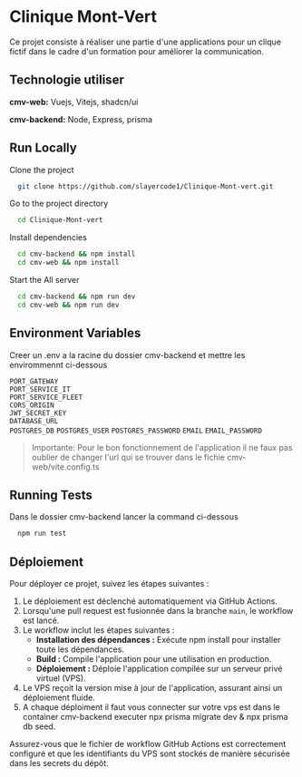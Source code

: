# Clinique Mont-Vert

Ce projet consiste à réaliser une partie d'une applications pour un clique fictif dans le cadre d'un formation pour améliorer la communication.

## Technologie utiliser

**cmv-web:** Vuejs, Vitejs, shadcn/ui

**cmv-backend:** Node, Express, prisma

## Run Locally

Clone the project

```bash
  git clone https://github.com/slayercode1/Clinique-Mont-vert.git
```

Go to the project directory

```bash
  cd Clinique-Mont-vert
```

Install dependencies

```bash
  cd cmv-backend && npm install
  cd cmv-web && npm install
```

Start the All server

```bash
  cd cmv-backend && npm run dev
  cd cmv-web && npm run dev
```

## Environment Variables

Creer un .env a la racine du dossier cmv-backend et mettre les envirommennt ci-dessous

``PORT_GATEWAY``  
``PORT_SERVICE_IT``  
``PORT_SERVICE_FLEET``  
``CORS_ORIGIN``  
``JWT_SECRET_KEY``  
``DATABASE_URL``  
``POSTGRES_DB``
``POSTGRES_USER``
``POSTGRES_PASSWORD``
``EMAIL``
``EMAIL_PASSWORD``

> Importante: Pour le bon fonctionnement de l'application il ne faux pas oublier de changer l'url qui se trouver dans le fichie cmv-web/vite.config.ts

## Running Tests

Dans le dossier cmv-backend lancer la command ci-dessous

```bash
  npm run test
```

## Déploiement

Pour déployer ce projet, suivez les étapes suivantes :

1. Le déploiement est déclenché automatiquement via GitHub Actions.
2. Lorsqu'une pull request est fusionnée dans la branche `main`, le workflow est lancé.
3. Le workflow inclut les étapes suivantes :
    - **Installation des dépendances :** Exécute npm install pour installer toute les dépendances.
    - **Build :** Compile l'application pour une utilisation en production.
    - **Déploiement :** Déploie l'application compilée sur un serveur privé virtuel (VPS).
4. Le VPS reçoit la version mise à jour de l'application, assurant ainsi un déploiement fluide.
5. A chaque déploiment il faut vous connecter sur votre vps est dans le container cmv-backend executer npx prisma migrate dev & npx prisma db seed.

Assurez-vous que le fichier de workflow GitHub Actions est correctement configuré et que les identifiants du VPS sont stockés de manière sécurisée dans les secrets du dépôt.
